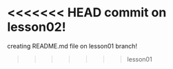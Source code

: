 <<<<<<< HEAD
commit on lesson02!
=======
creating README.md file on lesson01 branch!
>>>>>>> lesson01
